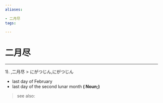 ```yaml
---
aliases:
    
- 二月尽
tags:
    
---
```


# 二月尽
---
1).
,二月尽 > にがつじん,にがつじん

- last day of February
- last day of the second lunar month
**( Noun;)**
> see also: 
            